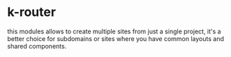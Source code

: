 # k-router
this modules allows to create multiple sites from just a single project, it's a better choice for subdomains or sites where you have common layouts and shared components.
